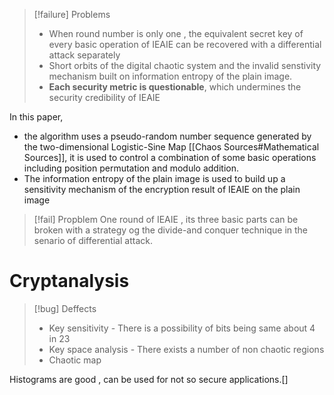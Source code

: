 
> [!failure] Problems
> - When round number is only one , the equivalent secret key of every basic operation of IEAIE can be recovered with a differential attack separately
> - Short orbits of the digital chaotic system and the invalid senstivity mechanism built on information entropy of the plain image.
> - **Each security metric is questionable**, which undermines the security credibility of IEAIE

In this paper, 
- the algorithm uses a pseudo-random number sequence generated by the two-dimensional Logistic-Sine Map [[Chaos Sources#Mathematical Sources]], it is used to control a combination of some basic operations including position permutation and modulo addition.
- The information entropy of the plain image is used to build up a sensitivity mechanism of the encryption result of IEAIE on the plain image

> [!fail] Propblem
> One round of IEAIE , its three basic parts can be broken with a strategy og the divide-and conquer technique in the senario of differential attack. 
> 

# Cryptanalysis

> [!bug] Deffects
> - Key sensitivity - There is a possibility of bits being same about 4 in 23
> - Key space analysis - There exists a number of non chaotic regions
> - Chaotic map 

Histograms are good , can be used for not so secure applications.[]